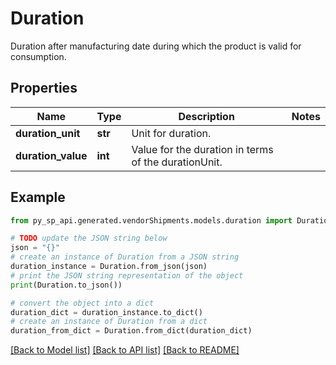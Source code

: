 # Duration

Duration after manufacturing date during which the product is valid for consumption.

## Properties

Name | Type | Description | Notes
------------ | ------------- | ------------- | -------------
**duration_unit** | **str** | Unit for duration. | 
**duration_value** | **int** | Value for the duration in terms of the durationUnit. | 

## Example

```python
from py_sp_api.generated.vendorShipments.models.duration import Duration

# TODO update the JSON string below
json = "{}"
# create an instance of Duration from a JSON string
duration_instance = Duration.from_json(json)
# print the JSON string representation of the object
print(Duration.to_json())

# convert the object into a dict
duration_dict = duration_instance.to_dict()
# create an instance of Duration from a dict
duration_from_dict = Duration.from_dict(duration_dict)
```
[[Back to Model list]](../README.md#documentation-for-models) [[Back to API list]](../README.md#documentation-for-api-endpoints) [[Back to README]](../README.md)



